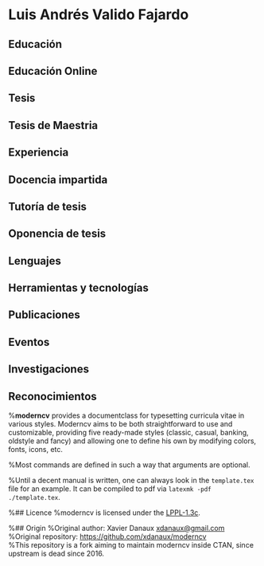 # Luis Andrés Valido Fajardo 


## Educación

## Educación Online

## Tesis

## Tesis de Maestria

## Experiencia

## Docencia impartida

## Tutoría de tesis

## Oponencia de tesis

## Lenguajes

## Herramientas y tecnologías

## Publicaciones

## Eventos

## Investigaciones

## Reconocimientos

%**moderncv** provides a documentclass for typesetting curricula vitae in various styles. Moderncv aims to be both straightforward to use and customizable, providing five ready-made styles (classic, casual, banking, oldstyle and fancy) and allowing one to define his own by modifying colors, fonts, icons, etc.

%Most commands are defined in such a way that arguments are optional.

%Until a decent manual is written, one can always look in the `template.tex` file for an example. It can be compiled to pdf via `latexmk -pdf ./template.tex`.

%## Licence
%moderncv is licensed under the [LPPL-1.3c](https://spdx.org/licenses/LPPL-1.3c.html).

%## Origin
%Original author: Xavier Danaux <xdanaux@gmail.com><br/>
%Original repository: https://github.com/xdanaux/moderncv<br/>
%This repository is a fork aiming to maintain moderncv inside CTAN, since upstream is dead since 2016.
